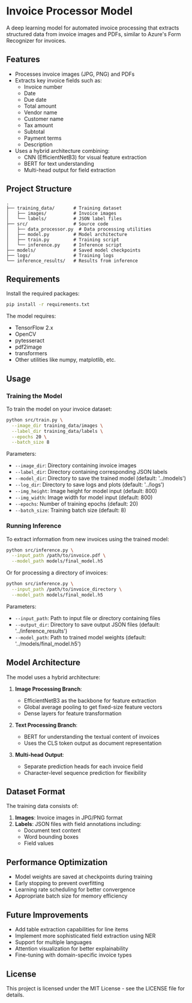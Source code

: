 # Invoice Processor Model

A deep learning model for automated invoice processing that extracts structured data from invoice images and PDFs, similar to Azure's Form Recognizer for invoices.

## Features

- Processes invoice images (JPG, PNG) and PDFs
- Extracts key invoice fields such as:
  - Invoice number
  - Date
  - Due date
  - Total amount
  - Vendor name
  - Customer name
  - Tax amount
  - Subtotal
  - Payment terms
  - Description
- Uses a hybrid architecture combining:
  - CNN (EfficientNetB3) for visual feature extraction
  - BERT for text understanding 
  - Multi-head output for field extraction

## Project Structure

```
.
├── training_data/       # Training dataset
│   ├── images/          # Invoice images
│   └── labels/          # JSON label files
├── src/                 # Source code
│   ├── data_processor.py  # Data processing utilities
│   ├── model.py         # Model architecture
│   ├── train.py         # Training script
│   └── inference.py     # Inference script
├── models/              # Saved model checkpoints
├── logs/                # Training logs
└── inference_results/   # Results from inference
```

## Requirements

Install the required packages:

```bash
pip install -r requirements.txt
```

The model requires:
- TensorFlow 2.x
- OpenCV
- pytesseract
- pdf2image
- transformers
- Other utilities like numpy, matplotlib, etc.

## Usage

### Training the Model

To train the model on your invoice dataset:

```bash
python src/train.py \
  --image_dir training_data/images \
  --label_dir training_data/labels \
  --epochs 20 \
  --batch_size 8
```

Parameters:
- `--image_dir`: Directory containing invoice images
- `--label_dir`: Directory containing corresponding JSON labels
- `--model_dir`: Directory to save the trained model (default: '../models')
- `--log_dir`: Directory to save logs and plots (default: '../logs')
- `--img_height`: Image height for model input (default: 800)
- `--img_width`: Image width for model input (default: 800)
- `--epochs`: Number of training epochs (default: 20)
- `--batch_size`: Training batch size (default: 8)

### Running Inference

To extract information from new invoices using the trained model:

```bash
python src/inference.py \
  --input_path /path/to/invoice.pdf \
  --model_path models/final_model.h5
```

Or for processing a directory of invoices:

```bash
python src/inference.py \
  --input_path /path/to/invoice_directory \
  --model_path models/final_model.h5
```

Parameters:
- `--input_path`: Path to input file or directory containing files
- `--output_dir`: Directory to save output JSON files (default: '../inference_results')
- `--model_path`: Path to trained model weights (default: '../models/final_model.h5')

## Model Architecture

The model uses a hybrid architecture:

1. **Image Processing Branch**:
   - EfficientNetB3 as the backbone for feature extraction
   - Global average pooling to get fixed-size feature vectors
   - Dense layers for feature transformation

2. **Text Processing Branch**:
   - BERT for understanding the textual content of invoices
   - Uses the CLS token output as document representation

3. **Multi-head Output**:
   - Separate prediction heads for each invoice field
   - Character-level sequence prediction for flexibility

## Dataset Format

The training data consists of:

1. **Images**: Invoice images in JPG/PNG format
2. **Labels**: JSON files with field annotations including:
   - Document text content
   - Word bounding boxes
   - Field values

## Performance Optimization

- Model weights are saved at checkpoints during training
- Early stopping to prevent overfitting
- Learning rate scheduling for better convergence
- Appropriate batch size for memory efficiency

## Future Improvements

- Add table extraction capabilities for line items
- Implement more sophisticated field extraction using NER
- Support for multiple languages
- Attention visualization for better explainability
- Fine-tuning with domain-specific invoice types

## License

This project is licensed under the MIT License - see the LICENSE file for details.